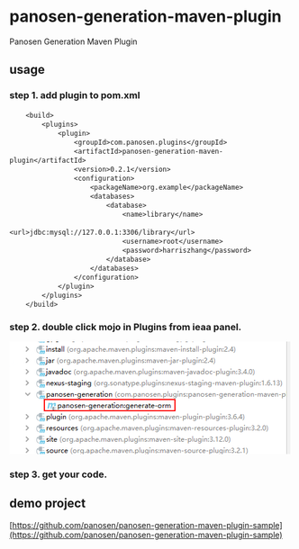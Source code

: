 # panosen-generation-maven-plugin
Panosen Generation Maven Plugin


## usage

### step 1. add plugin to pom.xml
```
    <build>
        <plugins>
            <plugin>
                <groupId>com.panosen.plugins</groupId>
                <artifactId>panosen-generation-maven-plugin</artifactId>
                <version>0.2.1</version>
                <configuration>
                    <packageName>org.example</packageName>
                    <databases>
                        <database>
                            <name>library</name>
                            <url>jdbc:mysql://127.0.0.1:3306/library</url>
                            <username>root</username>
                            <password>harriszhang</password>
                        </database>
                    </databases>
                </configuration>
            </plugin>
        </plugins>
    </build>
```

### step 2. double click mojo in Plugins from ieaa panel.

![](snapshots/1.png)

### step 3. get your code.

## demo project

[https://github.com/panosen/panosen-generation-maven-plugin-sample](https://github.com/panosen/panosen-generation-maven-plugin-sample)